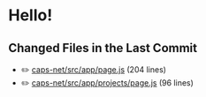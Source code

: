 # Hello!

<!-- CHANGED_FILES_START -->
## Changed Files in the Last Commit
- ✏️ [caps-net/src/app/page.js](./caps-net/src/app/page.js) (204 lines)
- ✏️ [caps-net/src/app/projects/page.js](./caps-net/src/app/projects/page.js) (96 lines)
<!-- CHANGED_FILES_END -->
